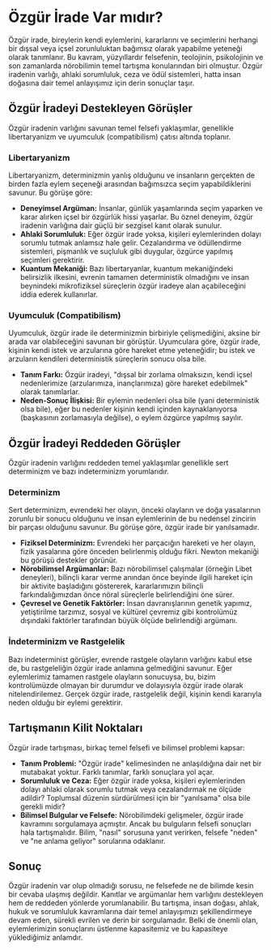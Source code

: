 # Özgür İrade Var mıdır?

Özgür irade, bireylerin kendi eylemlerini, kararlarını ve seçimlerini herhangi bir dışsal veya içsel zorunluluktan bağımsız olarak yapabilme yeteneği olarak tanımlanır. Bu kavram, yüzyıllardır felsefenin, teolojinin, psikolojinin ve son zamanlarda nörobilimin temel tartışma konularından biri olmuştur. Özgür iradenin varlığı, ahlaki sorumluluk, ceza ve ödül sistemleri, hatta insan doğasına dair temel anlayışımız için derin sonuçlar taşır.

## Özgür İradeyi Destekleyen Görüşler

Özgür iradenin varlığını savunan temel felsefi yaklaşımlar, genellikle libertaryanizm ve uyumculuk (compatibilism) çatısı altında toplanır.

### Libertaryanizm

Libertaryanizm, determinizmin yanlış olduğunu ve insanların gerçekten de birden fazla eylem seçeneği arasından bağımsızca seçim yapabildiklerini savunur. Bu görüşe göre:

*   **Deneyimsel Argüman:** İnsanlar, günlük yaşamlarında seçim yaparken ve karar alırken içsel bir özgürlük hissi yaşarlar. Bu öznel deneyim, özgür iradenin varlığına dair güçlü bir sezgisel kanıt olarak sunulur.
*   **Ahlaki Sorumluluk:** Eğer özgür irade yoksa, kişileri eylemlerinden dolayı sorumlu tutmak anlamsız hale gelir. Cezalandırma ve ödüllendirme sistemleri, pişmanlık ve suçluluk gibi duygular, özgürce yapılmış seçimleri gerektirir.
*   **Kuantum Mekaniği:** Bazı libertaryanlar, kuantum mekaniğindeki belirsizlik ilkesini, evrenin tamamen deterministik olmadığını ve insan beynindeki mikrofiziksel süreçlerin özgür iradeye alan açabileceğini iddia ederek kullanırlar.

### Uyumculuk (Compatibilism)

Uyumculuk, özgür irade ile determinizmin birbiriyle çelişmediğini, aksine bir arada var olabileceğini savunan bir görüştür. Uyumculara göre, özgür irade, kişinin kendi istek ve arzularına göre hareket etme yeteneğidir; bu istek ve arzuların kendileri deterministik süreçlerin sonucu olsa bile.

*   **Tanım Farkı:** Özgür iradeyi, "dışsal bir zorlama olmaksızın, kendi içsel nedenlerimize (arzularımıza, inançlarımıza) göre hareket edebilmek" olarak tanımlarlar.
*   **Neden-Sonuç İlişkisi:** Bir eylemin nedenleri olsa bile (yani deterministik olsa bile), eğer bu nedenler kişinin kendi içinden kaynaklanıyorsa (başkasının zorlamasıyla değilse), o eylem özgürce yapılmış sayılır.

## Özgür İradeyi Reddeden Görüşler

Özgür iradenin varlığını reddeden temel yaklaşımlar genellikle sert determinizm ve bazı indeterminizm yorumlarıdır.

### Determinizm

Sert determinizm, evrendeki her olayın, önceki olayların ve doğa yasalarının zorunlu bir sonucu olduğunu ve insan eylemlerinin de bu nedensel zincirin bir parçası olduğunu savunur. Bu görüşe göre, özgür irade bir yanılsamadır.

*   **Fiziksel Determinizm:** Evrendeki her parçacığın hareketi ve her olayın, fizik yasalarına göre önceden belirlenmiş olduğu fikri. Newton mekaniği bu görüşü destekler görünür.
*   **Nörobilimsel Argümanlar:** Bazı nörobilimsel çalışmalar (örneğin Libet deneyleri), bilinçli karar verme anından önce beyinde ilgili hareket için bir aktivite başladığını göstererek, kararlarımızın bilinçli farkındalığımızdan önce nöral süreçlerle belirlendiğini öne sürer.
*   **Çevresel ve Genetik Faktörler:** İnsan davranışlarının genetik yapımız, yetiştirilme tarzımız, sosyal ve kültürel çevremiz gibi kontrolümüz dışındaki faktörler tarafından büyük ölçüde belirlendiği argümanı.

### İndeterminizm ve Rastgelelik

Bazı indeterminist görüşler, evrende rastgele olayların varlığını kabul etse de, bu rastgeleliğin özgür irade anlamına gelmediğini savunur. Eğer eylemlerimiz tamamen rastgele olayların sonucuysa, bu, bizim kontrolümüzde olmayan bir durumdur ve dolayısıyla özgür irade olarak nitelendirilemez. Gerçek özgür irade, rastgelelik değil, kişinin kendi kararıyla neden olduğu bir eylemi gerektirir.

## Tartışmanın Kilit Noktaları

Özgür irade tartışması, birkaç temel felsefi ve bilimsel problemi kapsar:

*   **Tanım Problemi:** "Özgür irade" kelimesinden ne anlaşıldığına dair net bir mutabakat yoktur. Farklı tanımlar, farklı sonuçlara yol açar.
*   **Sorumluluk ve Ceza:** Eğer özgür irade yoksa, kişileri eylemlerinden dolayı ahlaki olarak sorumlu tutmak veya cezalandırmak ne ölçüde adildir? Toplumsal düzenin sürdürülmesi için bir "yanılsama" olsa bile gerekli midir?
*   **Bilimsel Bulgular ve Felsefe:** Nörobilimdeki gelişmeler, özgür irade kavramını sorgulamaya açmıştır. Ancak bu bulguların felsefi sonuçları hala tartışmalıdır. Bilim, "nasıl" sorusuna yanıt verirken, felsefe "neden" ve "ne anlama geliyor" sorularına odaklanır.

## Sonuç

Özgür iradenin var olup olmadığı sorusu, ne felsefede ne de bilimde kesin bir cevaba ulaşmış değildir. Kanıtlar ve argümanlar hem varlığını destekleyen hem de reddeden yönlerde yorumlanabilir. Bu tartışma, insan doğası, ahlak, hukuk ve sorumluluk kavramlarına dair temel anlayışımızı şekillendirmeye devam eden, sürekli evrilen ve derin bir sorgulamadır. Belki de önemli olan, eylemlerimizin sonuçlarını üstlenme kapasitemiz ve bu kapasiteye yüklediğimiz anlamdır.